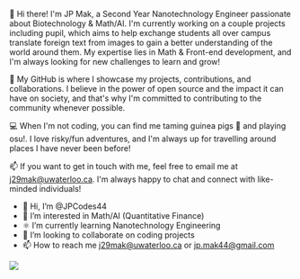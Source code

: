 👋 Hi there! I'm JP Mak, a Second Year Nanotechnology Engineer passionate about Biotechnology & Math/AI. I'm currently working on a couple projects including pupil, which aims to help exchange students all over campus translate foreign text from images to gain a better understanding of the world around them. My expertise lies in Math & Front-end development, and I'm always looking for new challenges to learn and grow!

🌟 My GitHub is where I showcase my projects, contributions, and collaborations. I believe in the power of open source and the impact it can have on society, and that's why I'm committed to contributing to the community whenever possible. 

💻 When I'm not coding, you can find me taming guinea pigs 🐹 and playing osu!. I love risky/fun adventures, and I'm always up for travelling around places I have never been before!

📫 If you want to get in touch with me, feel free to email me at j29mak@uwaterloo.ca. I'm always happy to chat and connect with like-minded individuals!

- 👋 Hi, I’m @JPCodes44
- 👀 I’m interested in Math/AI (Quantitative Finance)
- ⚛ I’m currently learning Nanotechnology Engineering
- 💞️ I’m looking to collaborate on coding projects
- 📫 How to reach me j29mak@uwaterloo.ca or jp.mak44@gmail.com

![](https://komarev.com/ghpvc/?username=JPCodes44)

<!---
JPCodes44/JPCodes44 is a ✨ special ✨ repository because its `README.md` (this file) appears on your GitHub profile.
You can click the Preview link to take a look at your changes.
--->

